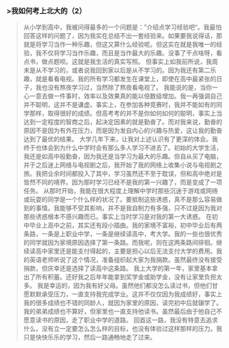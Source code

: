 ### >我如何考上北大的（2）

  
>从小学到高中，我被问得最多的一个问题是：”介绍点学习经验吧“。我最怕回答这样的问题了，因为我实在总结不出一套经验来。如果要我说得话，那就是将学习当作一种乐趣，但这又算什么经验呢。但这实在就是我唯一的经验，我不仅将学习当作乐趣，而且是当作最大的乐趣。没事了干点啥呀，看点书，做点题呗。这就是我生活的真实写照。 但事实上如我前所说，我周末是从不学习的，或者说我回到家以后是从不学习的。因为我还有第二乐趣，就是看看电视。我的所有学习都发生在课堂上，即使在高中最紧张的日子，我也没有熬夜学习过，当然除了熬夜看电视了。 我能说的是，当你一心一意去做一件事时，效率以及效果真的能以倍数级增加。我一再强调自己并不聪明，这并不是谦虚。事实上，在参加各种竞赛时，我并不能如有的同学那样，取得很好的成绩。但高考考的并不是你如何如何的聪明，事实上当达到一定程度的智商之后，起决定因素的就是勤奋了。而对我来说，勤奋的原因不是因为有外在压力，而是因为发自内心的兴趣与热爱，这让我的勤奋达到了最优的结果。 大学几年下来，让我对上述认识有了更深的体会。我终于也体会到为什么中学时会有那么多人学习不进去了。初始的大学生活，我还是如高中般勤奋，因为我还是当学习为最大的乐趣。但自从买了电脑，并于之后迷上网络与电视剧之后，我开始了我的网络上收集小说与电视剧之旅。我把业余时间都投入了其中，学习虽然还不至于耽误，但和高中绝对是皆然不同的境界。因为那时学习已经不是我的第一兴趣了，而是变成了一项任务。 从那时开始，我能在很大程度上理解中学时那些沉迷于游戏或网络或玩耍的同学是一个什么样的状况了。要抵制这些诱惑，真不是那么容易做到的事情。我能够不受其影响，并不是我自制力有多强，只不过是因为我对那些诱惑根本不感兴趣而已。事实上当时学习是对我的第一大诱惑。 在初中毕业上高中之前，其实还有段小插曲。我的家境不富裕，初中毕业后有两条路，一条是上职业中学，一条是继续读高中，考大学。我的一些也很优秀的同学就因为家境原因选择了第一条路。而我呢，则在这两条路间徘徊。继续读高中家里还是能支付得起的，主要是担心以后无法支付大学的费用。我的英语老师听说了这个情况，准备组织起大家为我捐款。虽然最终没有接受捐款，但庆幸还是选择了读高中这条路。 我上大学的第一年，家里基本拿出了所有积蓄。还好我之后年年能拿到奖学金或助学金，没有让家里负担太多。 我是幸运的，因为我有好父母。虽然他们都没怎么读过书，但他们甘愿默默承受压力，一直支持我完成学业。这并不仅仅因为我成绩好，事实上我的很多成绩也不错的同龄人，就因为家里的原因，读完初中后就辍学了。我的弟弟成绩也不算好，但家里也一直支持他读书。虽然最后由于他自己不愿意读书的原因，走了职业中学的道路。 回首这一路，我没有特意去追求什么，没有立一定要怎么怎么样的目标，也没有体验过这样那样的压力。我只是快快乐乐的学习，然后一路通畅地走了过来。
